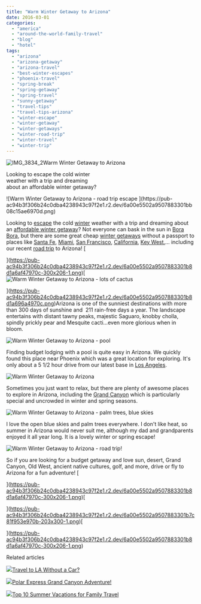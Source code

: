 ```yaml
---
title: "Warm Winter Getaway to Arizona"
date: 2016-03-01
categories: 
  - "america"
  - "around-the-world-family-travel"
  - "blog"
  - "hotel"
tags: 
  - "arizona"
  - "arizona-getaway"
  - "arizona-travel"
  - "best-winter-escapes"
  - "phoenix-travel"
  - "spring-break"
  - "spring-getaway"
  - "spring-travel"
  - "sunny-getaway"
  - "travel-tips"
  - "travel-tips-arizona"
  - "winter-escape"
  - "winter-getaway"
  - "winter-getaways"
  - "winter-road-trip"
  - "winter-travel"
  - "winter-trip"
---
```


  
![IMG_3834_2](https://pub-ac94b3f306b24c0dba4238943c97f2e1.r2.dev/6a00e5502a9507883301b8d1a2cf7c970c.jpg)Warm Winter Getaway to Arizona  
  
Looking to escape the cold winter  
weather with a trip and dreaming  
about an affordable winter getaway?

<!--more--> ![Warm Winter Getaway to Arizona - road trip escape ](https://pub-ac94b3f306b24c0dba4238943c97f2e1.r2.dev/6a00e5502a9507883301bb08c15ae6970d.png)  
  
  
Looking to [escape](http://soultravelers3new.local/2012/11/winter-beach-beauty-of-southern-spain.html) the cold [winter](http://soultravelers3new.local/2014/01/winter-road-trip-americas-southwest-.html "winter road trip") weather with a trip and dreaming about an [affordable winter getaway](http://soultravelers3new.local/2013/01/best-budget-tropical-escape-bahia-honda-by-key-west.html "best budget tropical escape")? Not everyone can bask in the sun in [Bora Bora](http://soultravelers3new.local/2010/11/bora-bora-on-a-cheap-budget-travel-tahiti-moorea-and-french-polynesia.html "Bora Bora on a Cheap Budget!"), but there are some great cheap [winter getaways](http://soultravelers3new.local/2012/01/florida-sun-winter-getaway.html "winter getaways") without a passport to places like [Santa Fe](http://soultravelers3new.local/2014/02/romantic-winter-getaway-santa-fe.html "romantic winter getaway? Santa Fe"), [Miami](http://soultravelers3new.local/2012/09/south-beach-miami-vacation-photo.html "south beach "), [San Francisco](http://soultravelers3new.local/2012/05/san-francisco-travel-why-we-love-it.html "san francisco travel why we love it"), [California](http://soultravelers3new.local/2014/01/california-winter-beach-escape-.html), [Key West.](http://soultravelers3new.local/2012/07/-beach-bliss-romantic-dining-fantasy-in-key-west.html "beach bliss key west ")... including our recent [road trip](http://soultravelers3new.local/2014/06/how-to-stay-healthy-while-traveling-paleo-road-trip.html "healthy road trip food paleo style ") to Arizona! [  
  
  
](https://pub-ac94b3f306b24c0dba4238943c97f2e1.r2.dev/6a00e5502a9507883301b8d1a6af47970c-300x206-1.png)[![Warm Winter Getaway to Arizona - lots of cactus ](https://pub-ac94b3f306b24c0dba4238943c97f2e1.r2.dev/6a00e5502a9507883301b8d1a696a4970c.png "Warm Winter Getaway to Arizona - lots of cactus ")  
  
](https://pub-ac94b3f306b24c0dba4238943c97f2e1.r2.dev/6a00e5502a9507883301b8d1a696a4970c.png)Arizona is one of the sunniest destinations with more than 300 days of sunshine and  211 rain-free days a year. The landscape entertains with distant tawny peaks, majestic Saguaro, knobby cholla, spindly prickly pear and Mesquite cacti...even more glorious when in bloom.   
  
![Warm Winter Getaway to Arizona  - pool        ](https://pub-ac94b3f306b24c0dba4238943c97f2e1.r2.dev/6a00e5502a9507883301b8d1a6ae47970c.png)  
  
  
Finding budget lodging with a pool is quite easy in Arizona. We quickly found this place near Phoenix which was a great location for exploring. It's only about a 5 1/2 hour drive from our latest base in [Los Angeles](http://soultravelers3new.local/2015/08/travel-to-la-without-a-car-.html "travel in LA without a car").   
  
![Warm Winter Getaway to Arizona ](https://pub-ac94b3f306b24c0dba4238943c97f2e1.r2.dev/6a00e5502a9507883301b8d1a6aeb7970c.png)  
  
  
Sometimes you just want to relax, but there are plenty of awesome places to explore in Arizona, including the [Grand Canyon](http://soultravelers3new.local/2014/02/grand-canyon-family-adventure.html "grand canyon family adventure") which is particularly special and uncrowded in winter and spring seasons.   
  
![Warm Winter Getaway to Arizona - palm trees, blue skies ](https://pub-ac94b3f306b24c0dba4238943c97f2e1.r2.dev/6a00e5502a9507883301b7c81c9800970b.png)  
  
  
I love the open blue skies and palm trees everywhere. I don't like heat, so summer in Arizona would never suit me, although my dad and grandparents enjoyed it all year long. It is a lovely winter or spring escape!   
  
![Warm Winter Getaway to Arizona  - road trip!](https://pub-ac94b3f306b24c0dba4238943c97f2e1.r2.dev/6a00e5502a9507883301b8d1a6af47970c.png)  
  
  
So if you are looking for a budget getaway and love sun, desert, Grand Canyon, Old West, ancient native cultures, golf, and more, drive or fly to Arizona for a fun adventure! [  
  
  
](https://pub-ac94b3f306b24c0dba4238943c97f2e1.r2.dev/6a00e5502a9507883301b8d1a6af47970c-300x206-1.png)[  
  
  
  
  
  
  
  
  
  
  
  
  
  
  
  
  
  
  
  
  
  
  
  
  
  
  
  
  
  
  
  
  
  
  
  
  
  
  
  
  
  
  
  
  
  
  
  
  
  
  
](https://pub-ac94b3f306b24c0dba4238943c97f2e1.r2.dev/6a00e5502a9507883301b7c81f953e970b-203x300-1.png)[  
  
  
  
  
  
  
  
  
  
  
  
  
  
  
  
  
  
  
  
  
  
  
](https://pub-ac94b3f306b24c0dba4238943c97f2e1.r2.dev/6a00e5502a9507883301b8d1a6af47970c-300x206-1.png)

Related articles

[![](http://i.zemanta.com/355703992_80_80.jpg)](http://soultravelers3new.local/2015/08/travel-to-la-without-a-car-.html)[Travel to LA Without a Car?](http://soultravelers3new.local/2015/08/travel-to-la-without-a-car-.html)

[![](http://i.zemanta.com/317983075_80_80.jpg)](http://soultravelers3new.local/2014/12/polar-express-grand-canyon-adventure.html)[Polar Express Grand Canyon Adventure!](http://soultravelers3new.local/2014/12/polar-express-grand-canyon-adventure.html)

[![](http://i.zemanta.com/277908180_80_80.jpg)](http://soultravelers3new.local/2014/06/top-10-summer-vacations-for-family-travel-.html)[Top 10 Summer Vacations for Family Travel](http://soultravelers3new.local/2014/06/top-10-summer-vacations-for-family-travel-.html)
